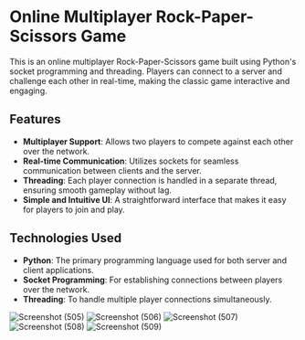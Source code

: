 
# Online Multiplayer Rock-Paper-Scissors Game

This is an online multiplayer Rock-Paper-Scissors game built using Python's socket programming and threading. Players can connect to a server and challenge each other in real-time, making the classic game interactive and engaging.

## Features

- **Multiplayer Support**: Allows two players to compete against each other over the network.
- **Real-time Communication**: Utilizes sockets for seamless communication between clients and the server.
- **Threading**: Each player connection is handled in a separate thread, ensuring smooth gameplay without lag.
- **Simple and Intuitive UI**: A straightforward interface that makes it easy for players to join and play.

## Technologies Used

- **Python**: The primary programming language used for both server and client applications.
- **Socket Programming**: For establishing connections between players over the network.
- **Threading**: To handle multiple player connections simultaneously.


![Screenshot (505)](https://github.com/user-attachments/assets/e7950b8b-a102-4072-b894-322779d3f8ea)
![Screenshot (506)](https://github.com/user-attachments/assets/636390eb-f5ed-4b2c-8bb9-1a1933b5ca93)
![Screenshot (507)](https://github.com/user-attachments/assets/fbef1e18-8071-4b78-bb00-c89cc20b8f82)
![Screenshot (508)](https://github.com/user-attachments/assets/f28571a2-d78c-4992-8d0f-97b16661e60a)
![Screenshot (509)](https://github.com/user-attachments/assets/182de55f-8caf-49fc-85ee-70aacd154c2f)

